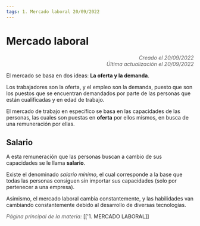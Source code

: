 ```yaml
---
tags: 1. Mercado laboral 20/09/2022
---
```


# Mercado laboral
<div style="text-align: right; opacity: 0.7; font-style: italic;">Creado el 20/09/2022</div>
<div style="text-align: right; opacity: 0.7; font-style: italic;">Última actualización el 20/09/2022</div>

El mercado se basa en dos ideas: **La oferta y la demanda**.

Los trabajadores son la oferta, y el empleo son la demanda, puesto que son los puestos que se encuentran demandados por parte de las personas que están cualificadas y en edad de trabajo.

El mercado de trabajo en específico se basa en las capacidades de las personas, las cuales son puestas en **oferta** por ellos mismos, en busca de una remuneración por ellas.

## Salario
A esta remuneración que las personas buscan a cambio de sus capacidades se le llama **salario**.

Existe el denominado *salario mínimo*, el cual corresponde a la base que todas las personas consiguen sin importar sus capacidades (solo por pertenecer a una empresa).

Asimismo, el mercado laboral cambia constantemente, y las habilidades van cambiando constantemente debido al desarrollo de diversas tecnologías.

<span style="opacity: 0.7; font-style: italic;">Página principal de la materia:</span> [['1. MERCADO LABORAL]]
